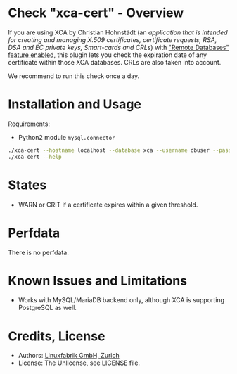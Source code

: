 # Check "xca-cert" - Overview

If you are using XCA by Christian Hohnstädt (an _application that is intended for creating and managing X.509 certificates, certificate requests, RSA, DSA and EC private keys, Smart-cards and CRLs_) with ["Remote Databases" feature enabled](https://hohnstaedt.de/xca/index.php/documentation/remote-databases), this plugin lets you check the expiration date of any certificate within those XCA databases. CRLs are also taken into account.

We recommend to run this check once a day.


# Installation and Usage

Requirements:
* Python2 module `mysql.connector`

```bash
./xca-cert --hostname localhost --database xca --username dbuser --password dbpass --prefix xca_prefix_ --warning 14 --critical 5 
./xca-cert --help
```


# States

* WARN or CRIT if a certificate expires within a given threshold.


# Perfdata

There is no perfdata.


# Known Issues and Limitations

* Works with MySQL/MariaDB backend only, although XCA is supporting PostgreSQL as well.


# Credits, License

* Authors: [Linuxfabrik GmbH, Zurich](https://www.linuxfabrik.ch)
* License: The Unlicense, see LICENSE file.